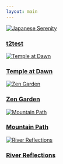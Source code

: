 ```yaml
---
layout: main
---
```

<div class="photo-gallery">
  <a href="/people/photo1/" class="photo-item">
    <img src="/assets/vietnam.jpg" alt="Japanese Serenity">
    <div class="photo-overlay">
      <h3>t2test</h3>
    </div>
  </a>
  <a href="/people/photo2/" class="photo-item">
    <img src="/assets/abandoned.jpg" alt="Temple at Dawn">
    <div class="photo-overlay">
      <h3>Temple at Dawn</h3>
    </div>
  </a>
  <a href="/people/photo3/" class="photo-item">
    <img src="/assets/flowers.jpg" alt="Zen Garden">
    <div class="photo-overlay">
      <h3>Zen Garden</h3>
    </div>
  </a>
  <a href="/people/photo4/" class="photo-item">
    <img src="/assets/flowers.jpg" alt="Mountain Path">
    <div class="photo-overlay">
      <h3>Mountain Path</h3>
    </div>
  </a>
  <a href="/people/photo5/" class="photo-item">
    <img src="/assets/flowers.jpg" alt="River Reflections">
    <div class="photo-overlay">
      <h3>River Reflections</h3>
    </div>
  </a>
</div>